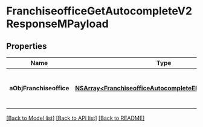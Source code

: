 # FranchiseofficeGetAutocompleteV2ResponseMPayload

## Properties
Name | Type | Description | Notes
------------ | ------------- | ------------- | -------------
**aObjFranchiseoffice** | [**NSArray&lt;FranchiseofficeAutocompleteElementResponse&gt;***](FranchiseofficeAutocompleteElementResponse.md) | An array of Franchiseoffice autocomplete element response. | 

[[Back to Model list]](../README.md#documentation-for-models) [[Back to API list]](../README.md#documentation-for-api-endpoints) [[Back to README]](../README.md)


